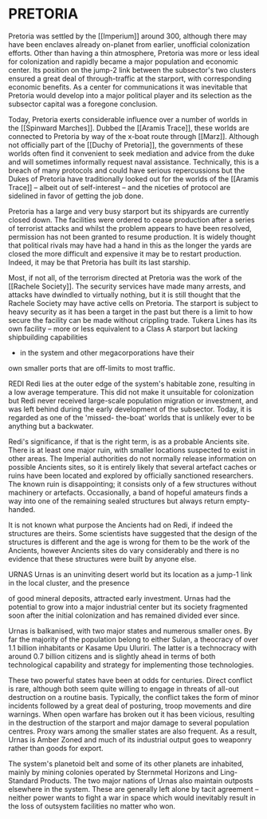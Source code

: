 # PRETORIA
Pretoria was settled by the [[Imperium]] around 300, although there may have been enclaves already on-planet from earlier, unofficial colonization efforts.
Other than having a thin atmosphere, Pretoria was more or less ideal for colonization and rapidly became a major population and economic center. Its position on the jump-2 link between the subsector's two clusters ensured a great deal of through-traffic at the starport, with corresponding economic benefits. As a center for communications it was inevitable that Pretoria would develop into a major political player and its selection as the subsector capital was a foregone conclusion.

Today, Pretoria exerts considerable influence over a number of worlds in the [[Spinward Marches]]. Dubbed the [[Aramis Trace]], these worlds are connected to Pretoria by way of the x-boat route through [[Marz]]. Although not officially part of the [[Duchy of Pretoria]], the governments of these worlds often find it convenient to seek mediation and advice from the duke and will sometimes informally request naval assistance.  Technically, this is a breach of many protocols and could have serious repercussions but the Dukes of Pretoria have traditionally looked out for the worlds of the [[Aramis Trace]] – albeit out of self-interest – and the niceties of protocol are sidelined in favor of getting the job done.

Pretoria has a large and very busy starport but its shipyards are currently closed down. The facilities were ordered to cease production after a series of terrorist attacks and whilst the problem appears to have been resolved, permission has not been granted to resume production. It is widely thought that political rivals may have had a hand in this as the longer the yards are closed the more difficult and expensive it may be to restart production. Indeed, it may be that Pretoria has built its last starship.

Most, if not all, of the terrorism directed at Pretoria was the work of the [[Rachele Society]]. The security services have made many arrests, and attacks have dwindled to virtually nothing, but it is still thought that the Rachele Society may have active cells on Pretoria.
The starport is subject to heavy security as it has been a target in the past but there is a limit to how secure the facility can be made without crippling trade. Tukera Lines has its own facility – more or less equivalent to a Class A starport but lacking shipbuilding capabilities

- in the system and other megacorporations have their

own smaller ports that are off-limits to most traffic.

REDI Redi lies at the outer edge of the system's habitable zone, resulting in a low average temperature. This did not make it unsuitable for colonization but Redi never received large-scale population migration or investment, and was left behind during the early development of the subsector. Today, it is regarded as one of the 'missed-
the-boat' worlds that is unlikely ever to be anything but a backwater.

Redi's significance, if that is the right term, is as a probable Ancients site. There is at least one major ruin, with smaller locations suspected to exist in other areas. The Imperial authorities do not normally release information on possible Ancients sites, so it is entirely likely that several artefact caches or ruins have been located and explored by officially sanctioned researchers. The known ruin is disappointing; it consists only of a few structures without machinery or artefacts.
Occasionally, a band of hopeful amateurs finds a way into one of the remaining sealed structures but always return empty-handed.

It is not known what purpose the Ancients had on Redi, if indeed the structures are theirs. Some scientists have suggested that the design of the structures is different and the age is wrong for them to be the work of the Ancients, however Ancients sites do vary considerably and there is no evidence that these structures were built by anyone else.

URNAS Urnas is an uninviting desert world but its location as a jump-1 link in the local cluster, and the presence

of good mineral deposits, attracted early investment.
Urnas had the potential to grow into a major industrial center but its society fragmented soon after the initial colonization and has remained divided ever since.

Urnas is balkanised, with two major states and numerous smaller ones. By far the majority of the population belong to either Sulan, a theocracy of over 1.1 billion inhabitants or Kasame Upu Uluriri. The latter is a technocracy with around 0.7 billion citizens and is slightly ahead in terms of both technological capability and strategy for implementing those technologies.

These two powerful states have been at odds for centuries. Direct conflict is rare, although both seem quite willing to engage in threats of all-out destruction on a routine basis. Typically, the conflict takes the form of minor incidents followed by a great deal of posturing, troop movements and dire warnings. When open warfare has broken out it has been vicious, resulting in the destruction of the starport and major damage to several population centres. Proxy wars among the smaller states are also frequent. As a result, Urnas is Amber Zoned and much of its industrial output goes to weaponry rather than goods for export.

The system's planetoid belt and some of its other planets are inhabited, mainly by mining colonies operated by Sternmetal Horizons and Ling-Standard Products. The two major nations of Urnas also maintain outposts elsewhere in the system. These are generally left alone by tacit agreement – neither power wants to fight a war in space which would inevitably result in the loss of outsystem facilities no matter who won.
